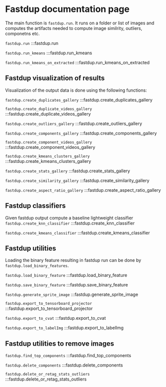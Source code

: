 # Fastdup documentation page

The main function is `fastdup.run`. It runs on a folder or list of images and computes the artifacts needed to compute image similrity, outliers, componetns etc.

`fastdup.run`
:::fastdup.run

`fastdup.run_kmeans`
:::fastdup.run_kmeans

`fastdup.run_kmeans_on_extracted`
:::fastdup.run_kmeans_on_extracted


## Fastdup visualization of results
Visualization of the output data is done using the following functions:

`fastdup.create_duplicates_gallery`
:::fastdup.create_duplicates_gallery

`fastdup.create_duplicate_videos_gallery`
:::fastdup.create_duplicate_videos_gallery


`fastdup.create_outliers_gallery`
:::fastdup.create_outliers_gallery

`fastdup.create_components_gallery`
:::fastdup.create_components_gallery

`fastdup.create_component_videos_gallery`
:::fastdup.create_component_videos_gallery

`fastdup.create_kmeans_clusters_gallery`
:::fastdup.create_kmeans_clusters_gallery

`fastdup.create_stats_gallery`
:::fastdup.create_stats_gallery

`fastdup.create_similarity_gallery`
:::fastdup.create_similarity_gallery

`fastdup.create_aspect_ratio_gallery`
:::fastdup.create_aspect_ratio_gallery

## Fastdup classifiers
Given fastdup output compute a baseline lightweight classifier
`fastdup.create_knn_classifier`
:::fastdup.create_knn_classifier

`fastdup.create_kmeans_classifier`
:::fastdup.create_kmeans_classifier

## Fastdup utilities
Loading the binary feature resulting in fastdup run can be done by `fastdup.load_binary_features`.

`fastdup.load_binary_feature`
:::fastdup.load_binary_feature

`fastdup.save_binary_feature`
:::fastdup.save_binary_feature

`fastdup.generate_sprite_image`
:::fastdup.generate_sprite_image

`fastdup.export_to_tensorboard_projector`
:::fastdup.export_to_tensorboard_projector


`fastdup.export_to_cvat`
:::fastdup.export_to_cvat

`fastdup.export_to_labelImg`
:::fastdup.export_to_labelImg

## Fastdup utilities to remove images

`fastdup.find_top_components`
:::fastdup.find_top_components

`fastdup.delete_components`
:::fastdup.delete_components

`fastdup.delete_or_retag_stats_outliers`
:::fastdup.delete_or_retag_stats_outliers



